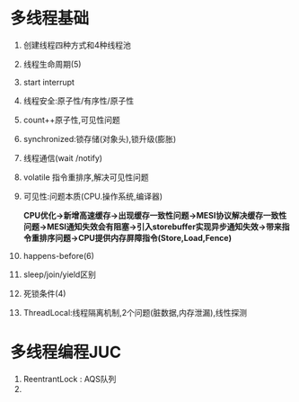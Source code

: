 # 多线程基础

1. 创建线程四种方式和4种线程池

2. 线程生命周期(5)

3. start interrupt

4. 线程安全:原子性/有序性/原子性

5. count++原子性,可见性问题

6. synchronized:锁存储(对象头),锁升级(膨胀)

7. 线程通信(wait /notify)

8. volatile 指令重排序,解决可见性问题

9. 可见性:问题本质(CPU.操作系统,编译器)

   **CPU优化->新增高速缓存->出现缓存一致性问题->MESI协议解决缓存一致性问题->MESI通知失效会有阻塞->引入storebuffer实现异步通知失效->带来指令重排序问题->CPU提供内存屏障指令(Store,Load,Fence)**

10. happens-before(6)

11. sleep/join/yield区别

12. 死锁条件(4)

13. ThreadLocal:线程隔离机制,2个问题(脏数据,内存泄漏),线性探测

# 多线程编程JUC

1. ReentrantLock : AQS队列
2. 